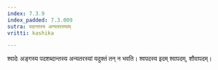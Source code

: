 ```yaml
---
index: 7.3.9
index_padded: 7.3.009
sutra: पदान्तस्य अन्यतरस्याम्
vritti: kashika

---
```

श्वादेः अङ्गस्य पदशब्दान्तस्य अन्यतरस्यां यदुक्तं तन् न भवति। श्वपदस्य इदम् श्वापदम्, शौवापदम्।
